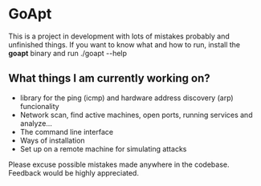 # GoApt

This is a project in development with lots of mistakes probably and unfinished things.
If you want to know what and how to run, install the **goapt** binary and run ./goapt --help

## What things I am currently working on?
- library for the ping (icmp) and hardware address discovery (arp) funcionality
- Network scan, find active machines, open ports, running services and analyze...
- The command line interface
- Ways of installation
- Set up on a remote machine for simulating attacks

Please excuse possible mistakes made anywhere in the codebase. Feedback would be highly appreciated.
